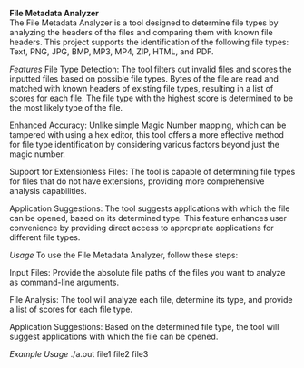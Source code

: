 **File Metadata Analyzer** <br />
The File Metadata Analyzer is a tool designed to determine file types by analyzing the headers of the files and comparing them with known file headers. This project supports the identification of the following file types: Text, PNG, JPG, BMP, MP3, MP4, ZIP, HTML, and PDF.

*Features*
File Type Detection: The tool filters out invalid files and scores the inputted files based on possible file types. Bytes of the file are read and matched with known headers of existing file types, resulting in a list of scores for each file. The file type with the highest score is determined to be the most likely type of the file.

Enhanced Accuracy: Unlike simple Magic Number mapping, which can be tampered with using a hex editor, this tool offers a more effective method for file type identification by considering various factors beyond just the magic number.

Support for Extensionless Files: The tool is capable of determining file types for files that do not have extensions, providing more comprehensive analysis capabilities.

Application Suggestions: The tool suggests applications with which the file can be opened, based on its determined type. This feature enhances user convenience by providing direct access to appropriate applications for different file types.

*Usage*
To use the File Metadata Analyzer, follow these steps:

Input Files: Provide the absolute file paths of the files you want to analyze as command-line arguments.

File Analysis: The tool will analyze each file, determine its type, and provide a list of scores for each file type.

Application Suggestions: Based on the determined file type, the tool will suggest applications with which the file can be opened.

*Example Usage*
./a.out file1 file2 file3






